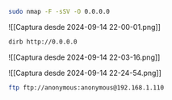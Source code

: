 ```bash
sudo nmap -F -sSV -O 0.0.0.0
```

![[Captura desde 2024-09-14 22-00-01.png]]

```bash
dirb http://0.0.0.0
```

![[Captura desde 2024-09-14 22-03-16.png]]

![[Captura desde 2024-09-14 22-24-54.png]]

```bash
ftp ftp://anonymous:anonymous@192.168.1.110
```

